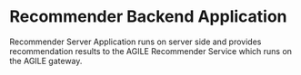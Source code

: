 <!--
# Copyright (C) 2017 TU Graz.
# All rights reserved. This program and the accompanying materials
# are made available under the terms of the Eclipse Public License v1.0
# which accompanies this distribution, and is available at
# http://www.eclipse.org/legal/epl-v10.html
# 
# Contributors:
#     TU Graz - initial API and implementation
-->

# Recommender Backend Application

Recommender Server Application runs on server side and provides recommendation results to the AGILE Recommender Service which runs on the AGILE gateway.
